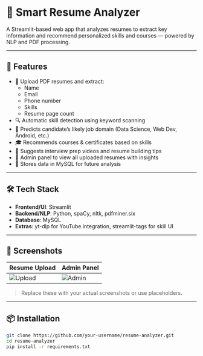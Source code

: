 
# 🧠 Smart Resume Analyzer

A Streamlit-based web app that analyzes resumes to extract key information and recommend personalized skills and courses — powered by NLP and PDF processing.

---

## 🚀 Features

- 📄 Upload PDF resumes and extract:
  - Name
  - Email
  - Phone number
  - Skills
  - Resume page count
- 🔍 Automatic skill detection using keyword scanning
- 🎯 Predicts candidate’s likely job domain (Data Science, Web Dev, Android, etc.)
- 🎓 Recommends courses & certificates based on skills
- 🧠 Suggests interview prep videos and resume building tips
- 🔐 Admin panel to view all uploaded resumes with insights
- 💾 Stores data in MySQL for future analysis

---

## 🛠️ Tech Stack

- **Frontend/UI**: Streamlit
- **Backend/NLP**: Python, spaCy, nltk, pdfminer.six
- **Database**: MySQL
- **Extras**: yt-dlp for YouTube integration, streamlit-tags for skill UI

---

## 📸 Screenshots

| Resume Upload | Admin Panel |
|---------------|-------------|
| ![Upload](https://your-upload-screenshot.png) | ![Admin](https://your-admin-screenshot.png) |

> Replace these with your actual screenshots or use placeholders.

---

## 📦 Installation

```bash
git clone https://github.com/your-username/resume-analyzer.git
cd resume-analyzer
pip install -r requirements.txt
